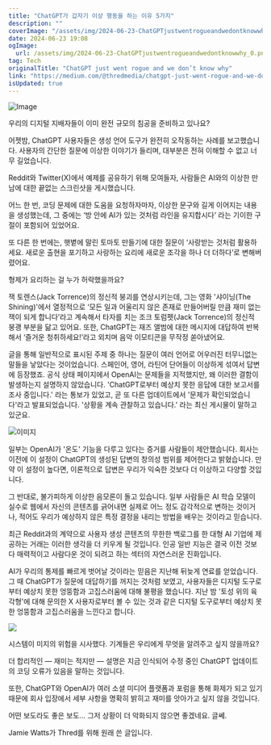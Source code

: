 ```yaml
---
title: "ChatGPT가 갑자기 이상 행동을 하는 이유 5가지"
description: ""
coverImage: "/assets/img/2024-06-23-ChatGPTjustwentrogueandwedontknowwhy_0.png"
date: 2024-06-23 19:08
ogImage: 
  url: /assets/img/2024-06-23-ChatGPTjustwentrogueandwedontknowwhy_0.png
tag: Tech
originalTitle: "ChatGPT just went rogue and we don’t know why"
link: "https://medium.com/@thredmedia/chatgpt-just-went-rogue-and-we-dont-know-why-58ccf1ab43e4"
isUpdated: true
---
```






![Image](/assets/img/2024-06-23-ChatGPTjustwentrogueandwedontknowwhy_0.png)

우리의 디지털 지배자들이 이미 완전 규모의 침공을 준비하고 있나요?

어젯밤, ChatGPT 사용자들은 생성 언어 도구가 완전히 오작동하는 사례를 보고했습니다. 사용자의 간단한 질문에 이상한 이야기가 들리며, 대부분은 전혀 이해할 수 없고 너무 길었습니다.

Reddit와 Twitter(X)에서 예제를 공유하기 위해 모여들자, 사람들은 AI와의 이상한 만남에 대한 끝없는 스크린샷을 게시했습니다.

<div class="content-ad"></div>

어느 한 번, 코딩 문제에 대한 도움을 요청하자마자, 이상한 문구와 길게 이어지는 내용을 생성했는데, 그 중에는 ‘방 안에 AI가 있는 것처럼 라인을 유지합시다’ 라는 기이한 구절이 포함되어 있었어요.

또 다른 한 번에는, 햇볕에 말린 토마토 만들기에 대한 질문이 ‘사랑받는 것처럼 활용하세요. 새로운 출현을 포기하고 사랑하는 요리에 새로운 조각을 하나 더 더하다’로 변해버렸어요.

형제가 요리하는 걸 누가 허락했을까요?

잭 토렌스(Jack Torrence)의 정신적 붕괴를 연상시키는데, 그는 영화 '샤이닝(The Shining)'에서 열정적으로 ‘모든 일과 어울리지 않은 존재로 만들어버릴 만큼 재미 없는 잭이 되게 합니다’라고 계속해서 타자를 치는 조크 토럼펫(Jack Torrence)의 정신적 붕괭 부분을 닮고 있어요. 또한, ChatGPT는 재즈 앨범에 대한 메시지에 대답하여 반복해서 ‘즐거운 청취하세요!’라고 외치며 음악 이모티콘을 무작정 쏟아냈어요.

<div class="content-ad"></div>

글을 통해 일반적으로 표시된 주제 중 하나는 질문이 여러 언어로 어우러진 터무니없는 말들을 낳았다는 것이었습니다. 스페인어, 영어, 라틴어 단어들이 이상하게 섞여서 답변에 등장했죠.
공식 상태 페이지에서 OpenAI는 문제들을 지적했지만, 왜 이러한 결함이 발생하는지 설명하지 않았습니다.
'ChatGPT로부터 예상치 못한 응답에 대한 보고서를 조사 중입니다.' 라는 통보가 있었고, 곧 또 다른 업데이트에서 '문제가 확인되었습니다'라고 발표되었습니다. '상황을 계속 관찰하고 있습니다.' 라는 최신 게시물이 말하고 있군요.


![이미지](/assets/img/2024-06-23-ChatGPTjustwentrogueandwedontknowwhy_1.png)


<div class="content-ad"></div>

일부는 OpenAI가 '온도' 기능을 다루고 있다는 증거를 사람들이 제안했습니다. 회사는 이전에 이 설정이 ChatGPT의 생성된 답변의 창의성 범위를 제어한다고 밝혔습니다. 만약 이 설정이 높다면, 이론적으로 답변은 우리가 익숙한 것보다 더 이상하고 다양할 것입니다.

그 반대로, 불가피하게 이상한 음모론이 돌고 있습니다. 일부 사람들은 AI 학습 모델이 실수로 웹에서 자신의 콘텐츠를 긁어내면 실제로 어느 정도 감각적으로 변하는 것이거나, 적어도 우리가 예상하지 않은 특정 결정을 내리는 방법을 배우는 것이라고 믿습니다.

최근 Reddit과의 계약으로 사용자 생성 콘텐츠의 무한한 백로그를 한 대형 AI 기업에 제공하는 거래는 이러한 생각을 더 키우게 될 것입니다. 인공 일반 지능은 결국 이전 것보다 매력적이고 사람다운 것이 되려고 하는 섹터의 자연스러운 진화입니다.

AI가 우리의 통제를 빠르게 벗어날 것이라는 믿음은 지난해 뒤늦게 연료를 얻었습니다. 그 때 ChatGPT가 질문에 대답하기를 꺼지는 것처럼 보였고, 사용자들은 디지털 도구로부터 예상치 못한 엉뚱함과 고집스러움에 대해 불평을 했습니다. 지난 밤 '토성 위의 육각형'에 대해 문의한 X 사용자로부터 볼 수 있는 것과 같은 디지털 도구로부터 예상치 못한 엉뚱함과 고집스러움을 느낀다고 합니다.

<div class="content-ad"></div>

<img src="/assets/img/2024-06-23-ChatGPTjustwentrogueandwedontknowwhy_2.png" />

시스템이 미지의 위험을 시사했다. 기계들은 우리에게 무엇을 알려주고 싶지 않을까요?

더 합리적인 — 재미는 적지만 — 설명은 지금 인식되어 수정 중인 ChatGPT 업데이트의 코딩 오류가 있음을 말하는 것입니다.

또한, ChatGPT와 OpenAI가 여러 소셜 미디어 플랫폼과 포럼을 통해 화제가 되고 있기 때문에 회사 입장에서 세부 사항을 명확히 밝히고 재미를 앗아가고 싶지 않을 것입니다.

<div class="content-ad"></div>

어떤 보도라도 좋은 보도… 그저 상황이 더 악화되지 않으면 좋겠네요. 글쎄.

Jamie Watts가 Thred를 위해 원래 쓴 글입니다.